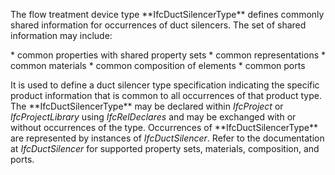 The flow treatment device type \*\*IfcDuctSilencerType\*\* defines commonly shared information for occurrences of duct silencers. The set of shared information may include:

\* common properties with shared property sets
\* common representations
\* common materials
\* common composition of elements
\* common ports

It is used to define a duct silencer type specification indicating the specific product information that is common to all occurrences of that product type. The \*\*IfcDuctSilencerType\*\* may be declared within _IfcProject_ or _IfcProjectLibrary_ using _IfcRelDeclares_ and may be exchanged with or without occurrences of the type. Occurrences of \*\*IfcDuctSilencerType\*\* are represented by instances of _IfcDuctSilencer_. Refer to the documentation at _IfcDuctSilencer_ for supported property sets, materials, composition, and ports.
